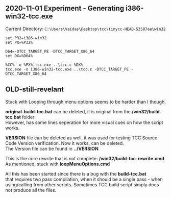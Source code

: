 ## 2020-11-01 Experiment - Generating i386-win32-tcc.exe
Current Directory: `C:\Users\Vaidas\Desktop\tcc\tinycc-HEAD-53587ee\win32`
```
set P32=i386-win32
set PX=%P32%

D64=-DTCC_TARGET_PE -DTCC_TARGET_X86_64
set DX=%D64%

%CC% -o %PX%-tcc.exe ..\tcc.c %DX%
tcc.exe -o i386-win32-tcc.exe ..\tcc.c -DTCC_TARGET_PE -DTCC_TARGET_X86_64
```

## OLD-still-revelant
Stuck with 
Looping through menu options seems to be harder than I though.


**original-build-tcc.bat** can be deleted, it is original from the **/win32/build-tcc.bat** folder  
However, has some lines seperation for more visual cues on how the script works.  

**VERSION** file can be deleted as well, it was used for testing TCC Source Code Version verification. Now it works, can be deleted.  
The Version file can be found in **../VERSION**

This is the core rewrite that is not complete: **/win32/build-tcc-rewrite.cmd**  
As mentioned, stuck with **loopMenuOptions.cmd**  


All this has been started since there is a bug with the **build-tcc.bat**   
that requires two pass compilation, when it should be a single pass - when using/calling from other scripts.
Sometimes TCC build script simply does not produce all the files.
